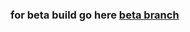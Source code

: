 ### for beta build go here [beta branch](https://github.com/torikushiii/TowerOfFantasyData/tree/beta)

